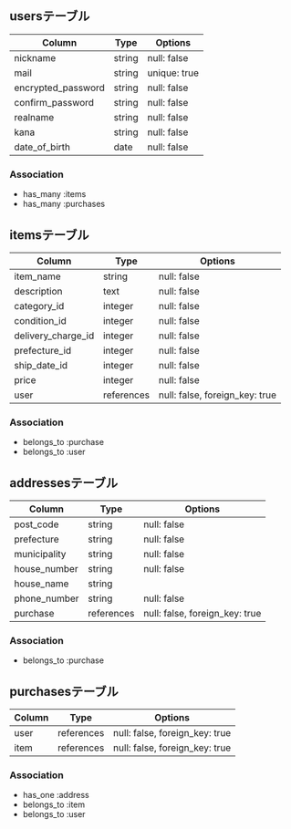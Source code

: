 ## usersテーブル

| Column             | Type    | Options       |
| ------------------ | ------- | ------------- |
| nickname           | string  | null: false   | 
| mail               | string  | unique: true  | 
| encrypted_password | string  | null: false   | 
| confirm_password   | string  | null: false   | 
| realname           | string  | null: false   | 
| kana               | string  | null: false   | 
| date_of_birth      | date    | null: false   | 

### Association
- has_many :items
- has_many :purchases


## itemsテーブル

| Column             | Type        | Options                         |
| ------------------ | ----------- | --------------------------------|
| item_name          | string      | null: false                     |
| description        | text        | null: false                     |
| category_id        | integer     | null: false                     |
| condition_id       | integer     | null: false                     |
| delivery_charge_id | integer     | null: false                     |
| prefecture_id      | integer     | null: false                     |
| ship_date_id       | integer     | null: false                     |
| price              | integer     | null: false                     |
| user               | references  | null: false, foreign_key: true  |

### Association
- belongs_to :purchase
- belongs_to :user

## addressesテーブル

| Column             | Type        | Options                         |
| ------------------ | ----------- | ------------------------------- |
| post_code          | string      | null: false                     |
| prefecture         | string      | null: false                     |
| municipality       | string      | null: false                     |
| house_number       | string      | null: false                     |
| house_name         | string      |                                 |
| phone_number       | string      | null: false                     |
| purchase           | references  | null: false, foreign_key: true  |

### Association
- belongs_to :purchase

## purchasesテーブル

| Column      | Type        | Options                         |
| ----------- | ----------- | ------------------------------- |
| user        | references  | null: false, foreign_key: true  |
| item        | references  | null: false, foreign_key: true  |

### Association
- has_one :address
- belongs_to :item
- belongs_to :user